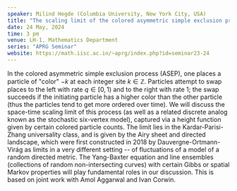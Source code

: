 ```yaml
---
speaker: Milind Hegde (Columbia University, New York City, USA)
title: "The scaling limit of the colored asymmetric simple exclusion process"
date: 24 May, 2024
time: 3 pm
venue: LH-1, Mathematics Department
series: "APRG Seminar"
website: https://math.iisc.ac.in/~aprg/index.php?id=seminar23-24
---
```


In the colored asymmetric simple exclusion process (ASEP), one places a particle of "color" $-k$ at each integer site $k \in \mathbb{Z}$.
Particles attempt to swap places to the left with rate $q \in [0,1)$ and to the right with rate 1; the swap succeeds if the initiating
particle has a higher color than the other particle (thus the particles tend to get more ordered over time). We will discuss the space-time
scaling limit of this process (as well as a related discrete analog known as the stochastic six-vertex model), captured via a height function
given by certain colored particle counts. The limit lies in the Kardar-Parisi-Zhang universality class, and is given by the Airy sheet and
directed landscape, which were first constructed in 2018 by Dauvergne-Ortmann-Virág as limits in a very different setting -- of fluctuations
of a model of a random directed metric. The Yang-Baxter equation and line ensembles (collections of random non-intersecting curves) with
certain Gibbs or spatial Markov properties will play fundamental roles in our discussion. This is based on joint work with Amol Aggarwal and
Ivan Corwin.
